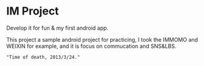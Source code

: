 IM Project
==

Develop it for fun & my first android app.

This project a sample android project for practicing, I took the IMMOMO and WEIXIN for example, and it is focus on commucation and SNS&LBS. 

`"Time of death, 2013/3/24."`